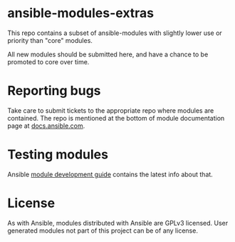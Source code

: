 ansible-modules-extras
======================

This repo contains a subset of ansible-modules with slightly lower use or priority than "core" modules.

All new modules should be submitted here, and have a chance to be promoted to core over time.

Reporting bugs
==============

Take care to submit tickets to the appropriate repo where modules are contained. The repo is mentioned at the bottom of module documentation page at [docs.ansible.com](http://docs.ansible.com/).

Testing modules
===============

Ansible [module development guide](http://docs.ansible.com/developing_modules.html#testing-modules) contains the latest info about that.

License
=======

As with Ansible, modules distributed with Ansible are GPLv3 licensed. User generated modules not part of this project can be of any license.
